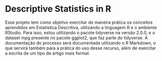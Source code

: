 # Descriptive Statistics in R

Esse projeto tem como objetivo exercitar de maneira prática os conceitos aprendidos em Estatística Descritiva, utilizando a linguagem R e o ambiente RStudio. Para isso, estou utilizando o pacote tidyverse na versão 2.0.0, e o dataset mpg presente no pacote ggplot2, que faz parte do tidyverse. A documentação do processo será documentada utilizando o R Markdown, o que servirá também para a prática do uso desse recurso, além de exercitar a escrita de um tipo de artigo mais formal.
